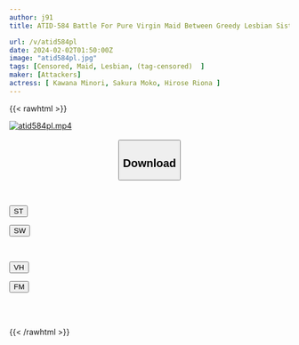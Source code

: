 ```yaml
---
author: j91
title: ATID-584 Battle For Pure Virgin Maid Between Greedy Lesbian Sisters

url: /v/atid584pl
date: 2024-02-02T01:50:00Z
image: "atid584pl.jpg"
tags: [Censored, Maid, Lesbian, (tag-censored)	]
maker: [Attackers]
actress: [ Kawana Minori, Sakura Moko, Hirose Riona ]
---
```



{{< rawhtml >}}

<div class="video" data-videoid="rdKbZm6GQXHb6pG">
    <a href="javascript:;">
        <img src="/v/atid584pl/atid584pl.jpg" width="WIDTH" height="HEIGHT" alt="atid584pl.mp4" loading="lazy">
    </a>
</div>

<script type="text/javascript" src="https://j91.asia/asset/on-demand-st.js"></script>

<br>
  <link rel="stylesheet" href="https://j91.asia/asset/bs5.css">
  
  <center>
  <button class="btn btn-primary" type="button" data-bs-toggle="collapse" data-bs-target=".multi-collapse" aria-expanded="false" aria-controls="multiCollapseExample1 multiCollapseExample2"><h2>Download</h2></button></center>
</p>
<div class="row">
  <div class="col">
    <div class="collapse multi-collapse" id="multiCollapseExample1">
      <div class="card card-body">
	      	      <br>
<div class="buttons">  
<p><a href="https://streamtape.to/v/rdKbZm6GQXHb6pG" target="_blank"><button class="btn-hover color-3"><i class="fa fa-download"></i> ST</button></a></p>
<p><a href="https://flaswish.com/brmm265zkmsv" target="_blank"><button class="btn-hover color-2"><i class="fa fa-download"></i> SW</button></a></p></div>
    </div>
  </div>
</div>
  <div class="col">
    <div class="collapse multi-collapse" id="multiCollapseExample2">
      <div class="card card-body">
	      <br>
<div class="buttons">
<p><a href="https://vidhidepro.com/f/531pbev5w6j4" target="_blank"><button class="btn-hover color-9"><i class="fa fa-download"></i> VH</button></a></p>
<p><a href="https://filemoon.sx/d/nps4dw3yw87u" target="_blank"><button class="btn-hover color-8"><i class="fa fa-download"></i> FM</button></a></p></div>
<br><br>
      </div>
    </div>
  </div>
</div>

{{< /rawhtml >}}